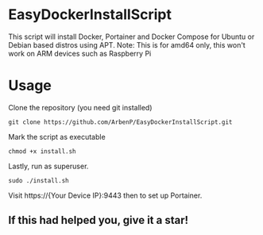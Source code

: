 # EasyDockerInstallScript
This script will install Docker, Portainer and Docker Compose for Ubuntu or Debian based distros using APT.
Note: This is for amd64 only, this won't work on ARM devices such as Raspberry Pi
# Usage

Clone the repository (you need git installed)
```
git clone https://github.com/ArbenP/EasyDockerInstallScript.git
```
Mark the script as executable
```
chmod +x install.sh
```
Lastly, run as superuser.
```
sudo ./install.sh
```
Visit https://{Your Device IP}:9443 then to set up Portainer. 
## If this had helped you, give it a star!
